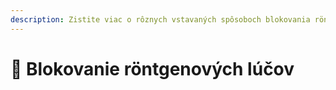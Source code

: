 ```yaml
---
description: Zistite viac o rôznych vstavaných spôsoboch blokovania röntgenových lúčov.
---
```


# 🩻 Blokovanie röntgenových lúčov
